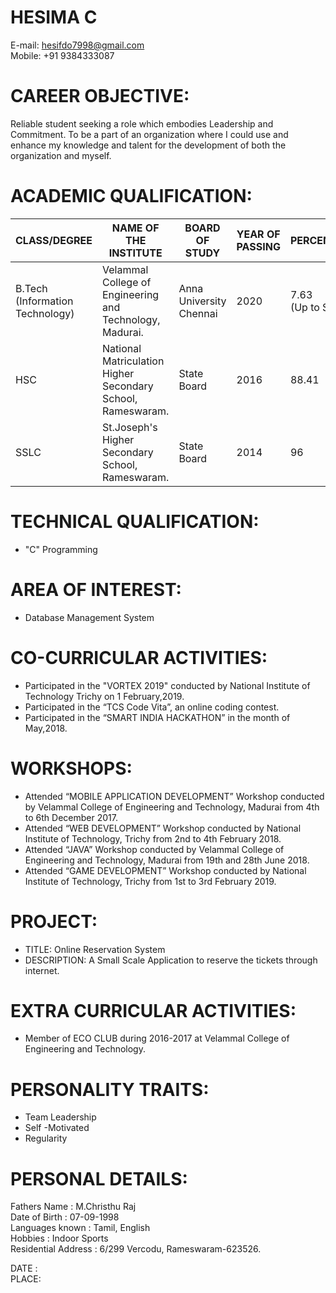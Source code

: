 # HESIMA C
E-mail: hesifdo7998@gmail.com<br/>
Mobile: +91 9384333087

# CAREER OBJECTIVE:
Reliable student seeking a role which embodies Leadership and Commitment. To be a part of an organization where I could use and enhance my knowledge and talent for the development of both the organization and myself.
# ACADEMIC QUALIFICATION:
|CLASS/DEGREE|NAME OF THE INSTITUTE|BOARD OF STUDY|YEAR OF PASSING|PERCENTAGE/CGPA|
|------------|---------------------|--------------|---------------|---------------|
|B.Tech<br/>(Information Technology)|Velammal College of Engineering and Technology,<br/> Madurai.|Anna University Chennai|2020|7.63<br/>(Up to Semester 6)|
|HSC|National Matriculation Higher Secondary School,<br/> Rameswaram.|State Board|2016|88.41|
|SSLC|St.Joseph's Higher Secondary School, <br/>Rameswaram.|State Board|2014|96|
# TECHNICAL QUALIFICATION:
  - "C" Programming
# AREA OF INTEREST:
  - Database Management System
# CO-CURRICULAR ACTIVITIES:
- Participated in the "VORTEX 2019" conducted by National Institute of Technology Trichy on 1 February,2019.
- Participated in the “TCS Code Vita”, an online coding contest.
-	Participated in the “SMART INDIA HACKATHON” in the month of May,2018.
# WORKSHOPS:
-	Attended “MOBILE APPLICATION DEVELOPMENT” Workshop conducted by Velammal College of Engineering and Technology, Madurai from 4th to 6th December 2017.
- Attended “WEB DEVELOPMENT” Workshop conducted by National Institute of Technology, Trichy from 2nd to 4th February 2018.
- Attended “JAVA” Workshop conducted by Velammal College of Engineering and Technology, Madurai from 19th and 28th June 2018.
- Attended “GAME  DEVELOPMENT” Workshop conducted by National Institute of Technology, Trichy from 1st to 3rd February 2019.
# PROJECT:
- TITLE:
Online Reservation System
- DESCRIPTION:
A Small Scale Application to reserve the tickets through internet.
# EXTRA CURRICULAR ACTIVITIES:
-	Member of ECO CLUB during 2016-2017 at Velammal College of Engineering and Technology.
# PERSONALITY TRAITS:
- Team Leadership
- Self -Motivated
- Regularity
# PERSONAL DETAILS:
Fathers Name             : M.Christhu Raj
<br/>Date of Birth       : 07-09-1998
<br/>Languages known     : Tamil, English
<br/>Hobbies             : Indoor Sports
<br/>Residential Address : 6/299 Vercodu, Rameswaram-623526.


DATE :
<br/>PLACE:

